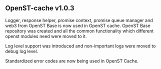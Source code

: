 ## OpenST-cache v1.0.3
Logger, response helper, promise context, promise queue manager and web3 from OpenST Base is now used in OpenST cache. OpenST Base repository was created and all the common functionality which different openst modules need were moved to it.

Log level support was introduced and non-important logs were moved to debug log level.

Standardized error codes are now being used in OpenST Cache.